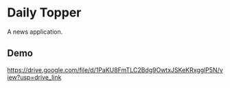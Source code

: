 
# Daily Topper

A news application.




## Demo

https://drive.google.com/file/d/1PaKU8FmTLC2Bdg9OwtxJSKeKRxgglP5N/view?usp=drive_link

